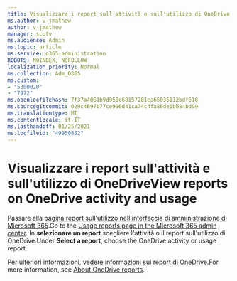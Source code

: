 ```yaml
---
title: Visualizzare i report sull'attività e sull'utilizzo di OneDrive
ms.author: v-jmathew
author: v-jmathew
manager: scotv
ms.audience: Admin
ms.topic: article
ms.service: o365-administration
ROBOTS: NOINDEX, NOFOLLOW
localization_priority: Normal
ms.collection: Adm_O365
ms.custom:
- "5300020"
- "7972"
ms.openlocfilehash: 7f37a4061b9d958c68157281ea65035112bdf618
ms.sourcegitcommit: 029c4697b77ce996d41ca74c4fa86de1bb84bd99
ms.translationtype: MT
ms.contentlocale: it-IT
ms.lasthandoff: 01/25/2021
ms.locfileid: "49950852"
---
```

# <a name="view-reports-on-onedrive-activity-and-usage"></a><span data-ttu-id="248d3-102">Visualizzare i report sull'attività e sull'utilizzo di OneDrive</span><span class="sxs-lookup"><span data-stu-id="248d3-102">View reports on OneDrive activity and usage</span></span>

<span data-ttu-id="248d3-103">Passare alla [pagina report sull'utilizzo nell'interfaccia di amministrazione di Microsoft 365](https://admin.microsoft.com/AdminPortal/Home).</span><span class="sxs-lookup"><span data-stu-id="248d3-103">Go to the [Usage reports page in the Microsoft 365 admin center](https://admin.microsoft.com/AdminPortal/Home).</span></span> <span data-ttu-id="248d3-104">In **selezionare un report** scegliere l'attività o il report sull'utilizzo di OneDrive.</span><span class="sxs-lookup"><span data-stu-id="248d3-104">Under **Select a report**, choose the OneDrive activity or usage report.</span></span>

<span data-ttu-id="248d3-105">Per ulteriori informazioni, vedere [informazioni sui report di OneDrive](https://go.microsoft.com/fwlink/?linkid=875239).</span><span class="sxs-lookup"><span data-stu-id="248d3-105">For more information, see [About OneDrive reports](https://go.microsoft.com/fwlink/?linkid=875239).</span></span>
